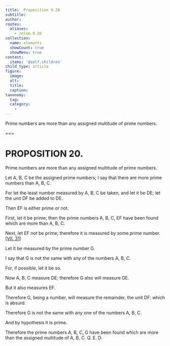 ```yaml
---
title:  Proposition 9.20
subtitle: 
author:
routes:
  aliases:
    - /elem.9.20
collection:
  name: elements
  showCount: true
  showMenu: true
content:
  items: '@self.children'
child_type: article
figure:
  image:
  alt:
  title:
  caption:
taxonomy:
  tag:
  category:
    - 
---
```


<p>
       <hi rend="ital">Prime numbers are more than any assigned multitude of prime numbers.</hi>
      </p>

===

<h1>PROPOSITION 20.</h1>
<p>
       <span class="ital">Prime numbers are more than any assigned multitude of prime numbers.</span>
      </p>

<p>Let <span class="ital">A</span>, <span class="ital">B</span>, <span class="ital">C</span> be the assigned prime numbers; I say that there are more prime numbers than <span class="ital">A</span>, <span class="ital">B</span>, <span class="ital">C</span>. 
      </p>

<p>For let the least number measured by <span class="ital">A</span>, <span class="ital">B</span>, <span class="ital">C</span> be taken, and let it be <span class="ital">DE</span>; let the unit <span class="ital">DF</span> be added to <span class="ital">DE</span>. </p>

<p>Then <span class="ital">EF</span> is either prime or not. </p>

<p>First, let it be prime; then the prime numbers <span class="ital">A</span>, <span class="ital">B</span>, <span class="ital">C</span>, <span class="ital">EF</span> have been found which are more than <span class="ital">A</span>, <span class="ital">B</span>, <span class="ital">C</span>. </p>

<p>Next, let <span class="ital">EF</span> not be prime; therefore it is measured by some prime number. [<a href="/elem.7.31">VII. 31</a>] </p>

<p>Let it be measured by the prime number <span class="ital">G</span>. </p>

<p>I say that <span class="ital">G</span> is not the same with any of the numbers <span class="ital">A</span>, <span class="ital">B</span>, <span class="ital">C</span>. </p>

<p>For, if possible, let it be so. </p>

<p>Now <span class="ital">A</span>, <span class="ital">B</span>, <span class="ital">C</span> measure <span class="ital">DE</span>; therefore <span class="ital">G</span> also will measure <span class="ital">DE</span>. </p>

<p>But it also measures <span class="ital">EF</span>. </p>

<p>Therefore <span class="ital">G</span>, being a number, will measure the remainder, the unit <span class="ital">DF</span>: which is absurd. </p>

<p>Therefore <span class="ital">G</span> is not the same with any one of the numbers <span class="ital">A</span>, <span class="ital">B</span>, <span class="ital">C</span>. </p>

<p>And by hypothesis it is prime. </p>

<p>Therefore the prime numbers <span class="ital">A</span>, <span class="ital">B</span>, <span class="ital">C</span>, <span class="ital">G</span> have been found which are more than the assigned multitude of <span class="ital">A</span>, <span class="ital">B</span>, <span class="ital">C</span>. Q. E. D.<pb n="413"/></p>
